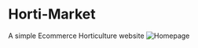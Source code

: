 # Horti-Market
A simple Ecommerce Horticulture website
![Homepage](https://github.com/kevi-t/Horti-Market/assets/104903442/a9a1af17-1f70-41e4-b18f-bce441eef300)
